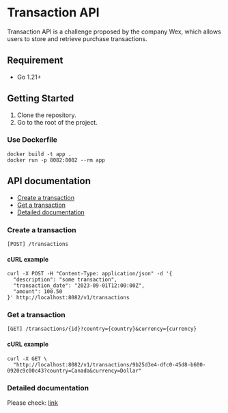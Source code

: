 # Transaction API

Transaction API is a challenge proposed by the company Wex, which allows users to store and retrieve purchase transactions.

## Requirement

- Go 1.21+

## Getting Started

1. Clone the repository.
2. Go to the root of the project.

### Use Dockerfile

```
docker build -t app .
docker run -p 8082:8082 --rm app
```

## API documentation

- [Create a transaction](#create-a-transaction)
- [Get a transaction](#get-a-transaction)
- [Detailed documentation](#detailed-documentation)

### Create a transaction

`[POST] /transactions`

#### cURL example

```
curl -X POST -H "Content-Type: application/json" -d '{
  "description": "some transaction",
  "transaction_date": "2023-09-01T12:00:00Z",
  "amount": 100.50
}' http://localhost:8082/v1/transactions
```

### Get a transaction

`[GET] /transactions/{id}?country={country}&currency={currency}`

#### cURL example

```
curl -X GET \
  "http://localhost:8082/v1/transactions/9b25d3e4-dfc0-45d8-b600-0920c9c00c43?country=Canada&currency=Dollar"

```

### Detailed documentation

Please check: [link](https://vickiliou.github.io/challenge-wex/swagger.html)
